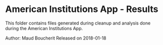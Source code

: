 # American Institutions App - Results
This folder contains files generated during cleanup and analysis done during the American Institutions App.

Author: Maud Boucherit
Released on 2018-01-18
